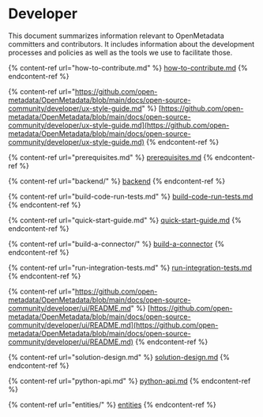 # Developer

This document summarizes information relevant to OpenMetadata committers and contributors. It includes information about the development processes and policies as well as the tools we use to facilitate those.

{% content-ref url="how-to-contribute.md" %}
[how-to-contribute.md](how-to-contribute.md)
{% endcontent-ref %}

{% content-ref url="https://github.com/open-metadata/OpenMetadata/blob/main/docs/open-source-community/developer/ux-style-guide.md" %}
[https://github.com/open-metadata/OpenMetadata/blob/main/docs/open-source-community/developer/ux-style-guide.md](https://github.com/open-metadata/OpenMetadata/blob/main/docs/open-source-community/developer/ux-style-guide.md)
{% endcontent-ref %}

{% content-ref url="prerequisites.md" %}
[prerequisites.md](prerequisites.md)
{% endcontent-ref %}

{% content-ref url="backend/" %}
[backend](backend/)
{% endcontent-ref %}

{% content-ref url="build-code-run-tests.md" %}
[build-code-run-tests.md](build-code-run-tests.md)
{% endcontent-ref %}

{% content-ref url="quick-start-guide.md" %}
[quick-start-guide.md](quick-start-guide.md)
{% endcontent-ref %}

{% content-ref url="build-a-connector/" %}
[build-a-connector](build-a-connector/)
{% endcontent-ref %}

{% content-ref url="run-integration-tests.md" %}
[run-integration-tests.md](run-integration-tests.md)
{% endcontent-ref %}

{% content-ref url="https://github.com/open-metadata/OpenMetadata/blob/main/docs/open-source-community/developer/ui/README.md" %}
[https://github.com/open-metadata/OpenMetadata/blob/main/docs/open-source-community/developer/ui/README.md](https://github.com/open-metadata/OpenMetadata/blob/main/docs/open-source-community/developer/ui/README.md)
{% endcontent-ref %}

{% content-ref url="solution-design.md" %}
[solution-design.md](solution-design.md)
{% endcontent-ref %}

{% content-ref url="python-api.md" %}
[python-api.md](python-api.md)
{% endcontent-ref %}

{% content-ref url="entities/" %}
[entities](entities/)
{% endcontent-ref %}
